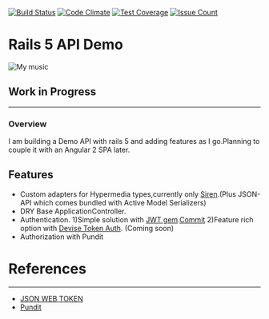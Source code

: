 [![Build Status](https://travis-ci.org/drumaddict/mymusic-rails-api.svg?branch=master)](https://travis-ci.org/drumaddict/mymusic-rails-api)
[![Code Climate](https://codeclimate.com/github/drumaddict/mymusic-rails-api/badges/gpa.svg)](https://codeclimate.com/github/drumaddict/mymusic-rails-api)
[![Test Coverage](https://codeclimate.com/github/drumaddict/mymusic-rails-api/badges/coverage.svg)](https://codeclimate.com/github/drumaddict/mymusic-rails-api/coverage)
[![Issue Count](https://codeclimate.com/github/drumaddict/mymusic-rails-api/badges/issue_count.svg)](https://codeclimate.com/github/drumaddict/mymusic-rails-api)

# Rails 5 API Demo
![My music](https://github.com/drumaddict/mymusic-rails-api/blob/master/mymusic.png)

## Work in Progress
----
### Overview
I am building a Demo API with rails 5 and adding features as I go.Planning to couple it with an Angular 2 SPA later.

## Features
* Custom adapters for Hypermedia types,currently only [Siren](https://github.com/kevinswiber/siren).(Plus JSON-API which comes bundled with Active Model Serializers)
* DRY Base ApplicationController.
* Authentication.
 1)Simple solution with [JWT gem](https://github.com/jwt/ruby-jwt).[Commit](https://github.com/drumaddict/mymusic-rails-api/commit/cf68bf36fd740bf38453d9cffc0d046d3f9be1d4)
 2)Feature rich option with [Devise Token Auth](https://github.com/lynndylanhurley/devise_token_auth). (Coming soon)
* Authorization with Pundit

# References
----
* [JSON WEB TOKEN ](https://jwt.io/)
* [Pundit](https://github.com/elabs/pundit)